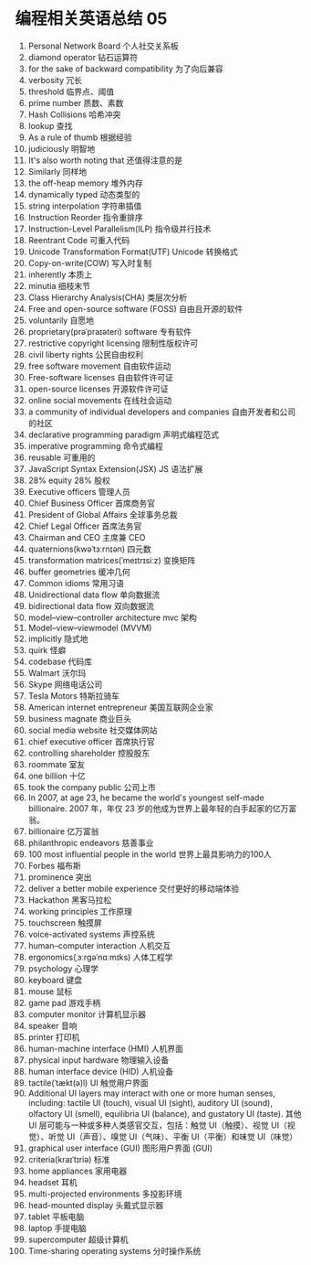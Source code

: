 # 编程相关英语总结 05

1. Personal Network Board 个人社交关系板
2. diamond operator 钻石运算符
3. for the sake of backward compatibility 为了向后兼容
4. verbosity 冗长
5. threshold 临界点、阈值
6. prime number 质数、素数
7. Hash Collisions 哈希冲突
8. lookup 查找
9. As a rule of thumb 根据经验
10. judiciously 明智地
11. It's also worth noting that 还值得注意的是
12. Similarly 同样地
13. the off-heap memory 堆外内存
14. dynamically typed 动态类型的
15. string interpolation 字符串插值
16. Instruction Reorder 指令重排序
17. Instruction-Level Parallelism(ILP) 指令级并行技术
18. Reentrant Code 可重入代码
19. Unicode Transformation Format(UTF) Unicode 转换格式
20. Copy-on-write(COW) 写入时复制
21. inherently 本质上
22. minutia 细枝末节
23. Class Hierarchy Analysis(CHA) 类层次分析
24. Free and open-source software (FOSS) 自由且开源的软件
25. voluntarily 自愿地
26. proprietary(prəˈpraɪəteri) software 专有软件
27. restrictive copyright licensing 限制性版权许可
28. civil liberty rights 公民自由权利
29. free software movement  自由软件运动
30. Free-software licenses 自由软件许可证
31. open-source licenses 开源软件许可证
32. online social movements 在线社会运动
33. a community of individual developers and companies 自由开发者和公司的社区
34. declarative programming paradigm 声明式编程范式
35. imperative programming 命令式编程
36. reusable 可重用的
37. JavaScript Syntax Extension(JSX) JS 语法扩展
38. 28% equity 28% 股权
39. Executive officers 管理人员
40. Chief Business Officer 首席商务官
41. President of Global Affairs 全球事务总裁
42. Chief Legal Officer 首席法务官
43. Chairman and CEO 主席兼 CEO
44. quaternions(kwəˈtɜːrnɪən) 四元数
45. transformation matrices(ˈmeɪtrɪsiːz) 变换矩阵 
46. buffer geometries 缓冲几何
47. Common idioms 常用习语
48. Unidirectional data flow 单向数据流
49. bidirectional data flow 双向数据流
50. model–view–controller architecture mvc 架构
51. Model–view–viewmodel (MVVM)
52. implicitly 隐式地
53. quirk 怪癖
54. codebase 代码库
55. Walmart 沃尔玛
56. Skype 网络电话公司
57. Tesla Motors 特斯拉骑车
58. American internet entrepreneur 美国互联网企业家
59. business magnate 商业巨头
60. social media website 社交媒体网站
61. chief executive officer 首席执行官
62. controlling shareholder 控股股东
63. roommate 室友
64. one billion 十亿
65. took the company public 公司上市
66. In 2007, at age 23, he became the world's youngest self-made billionaire.
    2007 年，年仅 23 岁的他成为世界上最年轻的白手起家的亿万富翁。
67. billionaire 亿万富翁
68. philanthropic endeavors 慈善事业
69. 100 most influential people in the world 世界上最具影响力的100人
70. Forbes 福布斯
71. prominence 突出
72. deliver a better mobile experience 交付更好的移动端体验
73. Hackathon 黑客马拉松
74. working principles 工作原理
75. touchscreen 触摸屏
76. voice-activated systems 声控系统
77. human–computer interaction 人机交互
78. ergonomics(ˌɜːrɡəˈnɑːmɪks) 人体工程学
79. psychology 心理学
80. keyboard 键盘
81. mouse 鼠标
82. game pad 游戏手柄
83. computer monitor 计算机显示器
84. speaker 音响
85. printer 打印机
86. human-machine interface (HMI) 人机界面
87. physical input hardware 物理输入设备
88. human interface device (HID) 人机设备
89. tactile(ˈtækt(ə)l) UI 触觉用户界面
90. Additional UI layers may interact with one or more human senses, including: tactile UI (touch), visual UI (sight), auditory UI (sound), olfactory UI (smell), equilibria UI (balance), and gustatory UI (taste).
    其他 UI 层可能与一种或多种人类感官交互，包括：触觉 UI（触摸）、视觉 UI（视觉）、听觉 UI（声音）、嗅觉 UI（气味）、平衡 UI（平衡）和味觉 UI（味觉）
91. graphical user interface (GUI) 图形用户界面 (GUI)
92. criteria(kraɪˈtɪriə) 标准
93. home appliances 家用电器
94. headset 耳机
95. multi-projected environments 多投影环境
96. head-mounted display 头戴式显示器
97. tablet 平板电脑
98. laptop 手提电脑
99. supercomputer 超级计算机
100. Time-sharing operating systems 分时操作系统

